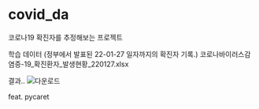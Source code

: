 # covid_da
코로나19 확진자를 추정해보는 프로젝트

학습 데이터 (정부에서 발표된 22-01-27 일자까지의 확진자 기록.)
코로나바이러스감염증-19_확진환자_발생현황_220127.xlsx 

결과..
![다운로드](https://user-images.githubusercontent.com/46700478/155263482-5a4eeecf-1fbb-4362-8e0f-5e84acef3a58.png)

feat. pycaret
